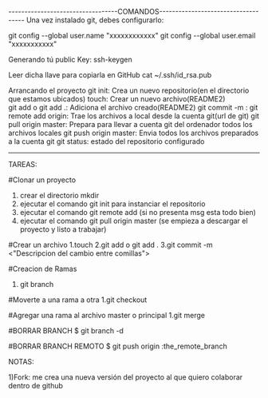 ----------------------------------COMANDOS------------------------------------
Una vez instalado git, debes configurarlo:

git config --global user.name  "xxxxxxxxxxxx"
git config --global user.email "xxxxxxxxxxx"

Generando tú public Key:
ssh-keygen

Leer dicha llave para copiarla en GitHub
cat ~/.ssh/id_rsa.pub 

Arrancando el proyecto
git init:							Crea un nuevo repositorio(en el directorio que estamos ubicados)
touch:								Crear un nuevo archivo(README2)			
git add<nombrearchivo> o git add .:	Adiciona el archivo creado(README2)
git commit -m <msg>:
git remote add origin:  			Trae los archivos a local desde la cuenta git(url de git)
git pull origin master: 			Prepara para llevar a cuenta git del ordenador todos los archivos locales
git push origin master:				Envia todos los archivos preparados a la cuenta git
git status:							estado del repositorio configurado


----------------------------------------------------------------------
TAREAS: 

#Clonar un proyecto
1. crear el directorio mkdir <nombredeproyecto>
2. ejecutar el comando git init para instanciar el repositorio
3. ejecutar el comando git remote add <url en git del proyecto>(si no presenta msg esta todo bien)
4. ejecutar el comando git pull origin master (se empieza a descargar el proyecto y listo a trabajar)

#Crear un archivo
1.touch <nombrearchivo>
2.git add<nombrearchivo> o git add .
3.git commit -m <"Descripcion del cambio entre comillas">

#Creacion de Ramas
1. git branch <nombredelarama>

#Moverte a una rama a otra
1.git checkout <nombredelarama>

#Agregar una rama al archivo master o principal
1.git merge <nombredelarama>


#BORRAR BRANCH
$ git branch -d <nombredelarama>
 
#BORRAR BRANCH REMOTO
$ git push origin :the_remote_branch


NOTAS:

1)Fork: me crea una nueva versión del proyecto al que quiero colaborar dentro de github